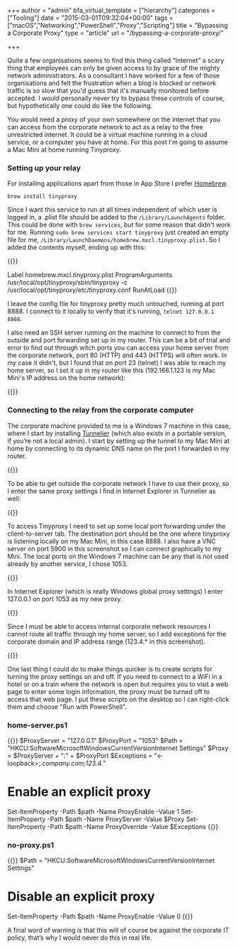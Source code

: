 +++
author = "admin"
bfa_virtual_template = ["hierarchy"]
categories = ["Tooling"]
date = "2015-03-01T09:32:04+00:00"
tags = ["macOS","Networking","PowerShell","Proxy","Scripting"]
title = "Bypassing a Corporate Proxy"
type = "article"
url = "/bypassing-a-corporate-proxy/"

+++

Quite a few organisations seems to find this thing called &#8220;Internet&#8221; a scary thing that employees can only be given access to by grace of the mighty network administrators. As a consultant I have worked for a few of those organisations and felt the frustration when a blog is blocked or network traffic is so slow that you'd guess that it's manually monitored before accepted. I would personally never try to bypass these controls of course, but hypothetically one could do like the following.

You would need a proxy of your own somewhere on the internet that you can access from the corporate network to act as a relay to the free unrestricted internet. It could be a virtual machine running in a cloud service, or a computer you have at home. For this post I'm going to assume a Mac Mini at home running Tinyproxy.

### Setting up your relay

For installing applications apart from those in App Store I prefer [Homebrew][1].

```
brew install tinyproxy
```

Since I want this service to run at all times independent of which user is logged in, a .plist file should be added to the `/Library/LaunchAgents` folder. This could be done with `brew services`, but for some reason that didn't work for me. Running `sudo brew services start tinyproxy` just created an empty file for me, `/Library/LaunchDaemons/homebrew.mxcl.tinyproxy.plist`. So I added the contents myself, ending up with this:

{{<highlight xml>}}

<?xml version="1.0" encoding="UTF-8"?>
<!DOCTYPE plist PUBLIC -//Apple Computer//DTD PLIST 1.0//EN http://www.apple.com/DTDs/PropertyList-1.0.dtd>
<plist version="1.0">
<dict>
  <key>Label</key>
  <string>homebrew.mxcl.tinyproxy.plist</string>
  <key>ProgramArguments</key>
  <array>
       <string>/usr/local/opt/tinyproxy/sbin/tinyproxy</string>
       <string>-c</string>
       <string>/usr/local/opt/tinyproxy/etc/tinyproxy.conf</string>
  </array>
  <key>RunAtLoad</key>
  <true/>
</dict>
</plist>
{{</highlight>}}

I leave the config file for tinyproxy pretty much untouched, running at port 8888. I connect to it locally to verify that it's running, `telnet 127.0.0.1 8888`.

I also need an SSH server running on the machine to connect to from the outside and port forwarding set up in my router. This can be a bit of trial and error to find out through witch ports you can access your home server from the corporate network, port 80 (HTTP) and 443 (HTTPS) will often work. In my case it didn't, but I found that on port 23 (telnet) I was able to reach my home server, so I set it up in my router like this (192.168.1.123 is my Mac Mini's IP address on the home network):

{{<post-image image="dd-wrt-port-forwarding.png" alt="Port forwarding" borderless="true" />}}

### Connecting to the relay from the corporate computer

The corporate machine provided to me is a Windows 7 machine in this case, where I start by installing [Tunnelier][2] (which also exists in a portable version, if you’re not a local admin). I start by setting up the tunnel to my Mac Mini at home by connecting to its dynamic DNS name on the port I forwarded in my router.

{{<post-image image="Tunnelier-login.png" alt="Tunnelier login" borderless="true" />}}

To be able to get outside the corporate network I have to use their proxy, so I enter the same proxy settings I find in Internet Explorer in Tunnelier as well:

{{<post-image image="Tunnelier-Proxy-Settings.png" alt="Tunnelier proxy settings" borderless="true" />}}

To access Tinyproxy I need to set up some local port forwarding under the client-to-server tab. The destination port should be the one where tinyproxy is listening locally on my Mac Mini, in this case 8888. I also have a VNC server on port 5900 in this screenshot so I can connect graphically to my Mini. The local ports on the Windows 7 machine can be any that is not used already by another service, I chose 1053.

{{<post-image image="Tunnelier-C2S.png" alt="Tunnelier Client to Server" borderless="true" />}}

In Internet Explorer (which is really Windows global proxy settings) I enter 127.0.0.1 on port 1053 as my new proxy.

{{<post-image image="IE-LAN-settings.png" alt="IE-LAN-settings" borderless="true" />}}

Since I must be able to access internal corporate network resources I cannot route all traffic through my home server, so I add exceptions for the corporate domain and IP address range (123.4.\* in this screenshot).

{{<post-image image="IE-proxy-settings.png" alt="IE proxy settings" borderless="true" />}}

One last thing I could do to make things quicker is to create scripts for turning the proxy settings on and off. If you need to connect to a WiFi in a hotel or on a train where the network is open but requires you to visit a web page to enter some login information, the proxy must be turned off to access that web page. I put these scripts on the desktop so I can right-click them and choose "Run with PowerShell".

### home-server.ps1

{{<highlight powershell>}}
$ProxyServer = "127.0.0.1"
$ProxyPort = "1053"
$Path   = "HKCU:SoftwareMicrosoftWindowsCurrentVersionInternet Settings"
$Proxy = $ProxyServer + ":" + $ProxyPort
\$Exceptions = "<-loopback>;_.company.com;123.4._"

# Enable an explicit proxy

Set-ItemProperty -Path $path -Name ProxyEnable -Value 1
Set-ItemProperty -Path $path -Name ProxyServer -Value $Proxy
Set-ItemProperty -Path $path -Name ProxyOverride -Value \$Exceptions
{{</highlight>}}

### no-proxy.ps1

{{<highlight powershell>}}
\$Path = "HKCU:SoftwareMicrosoftWindowsCurrentVersionInternet Settings"

# Disable an explicit proxy

Set-ItemProperty -Path \$path -Name ProxyEnable -Value 0
{{</highlight>}}

A final word of warning is that this will of course be against the corporate IT policy, that’s why I would never do this in real life.

[1]: http://brew.sh/
[2]: http://www.bitvise.com/ssh-client
